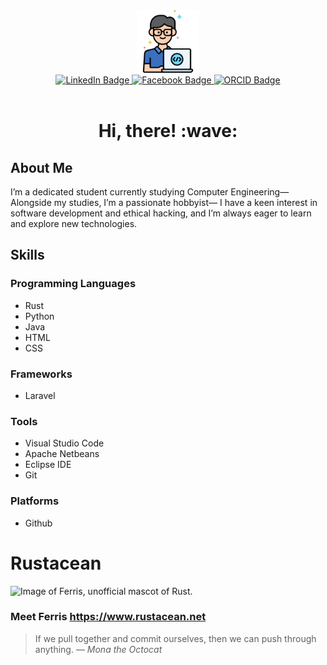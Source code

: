 <div align="center">
   <img alt="programmer" src="programmer.png" width="100">
</div>

<div align="center">
  <a href="https://www.linkedin.com/in/rommel-matic-267528327">
     <img src="https://img.shields.io/badge/LinkedIn-blue?style=flat-square&logo=linkedin&logoColor=white" alt="LinkedIn Badge"/>
  </a>
  <a href="">
     <img src="https://img.shields.io/badge/Facebook-blue?style=flat-square&logo=Facebook&logoColor=white" alt="Facebook Badge" />
  </a>
  <a href="https://orcid.org/0009-0004-3807-423X">
     <img src="https://img.shields.io/badge/ORCID-green?style=flat-square&logo=ORCID&logoColor=white" alt="ORCID Badge" />
  </a>
</div>

<div align="center">
   <img src="https://komarev.com/ghpvc/?username=lnxpsyhi&style=flat-square&color=800080&label=PROFILE+VIEWS" alt="">
</div>

<div align="center">
   <h1>Hi, there! :wave:</h1>
</div>

## About Me
I’m a dedicated student currently studying Computer Engineering—
 Alongside my studies, I’m a passionate hobbyist—
I have a keen interest in software development and ethical hacking,
and I’m always eager to learn and explore new technologies.

## Skills

### Programming Languages
- Rust
- Python
- Java
- HTML
- CSS

### Frameworks
- Laravel
  
### Tools
- Visual Studio Code
- Apache Netbeans
- Eclipse IDE
- Git

### Platforms
- Github

# Rustacean
<picture>
   <source media="(prefers-color-scheme: dark)" srcset="https://www.rustacean.net/assets/rustacean-orig-noshadow.svg">
   <source media="(prefers-color-scheme: light)" srcset="https://www.rustacean.net/assets/cuddlyferris.svg">
   <img alt="Image of Ferris, unofficial mascot of Rust." width="100" height="100">
</picture>

### Meet Ferris https://www.rustacean.net

> If we pull together and commit ourselves, then we can push through anything.
— *Mona the Octocat*

<!-- TO DO: add more details about me later -->
